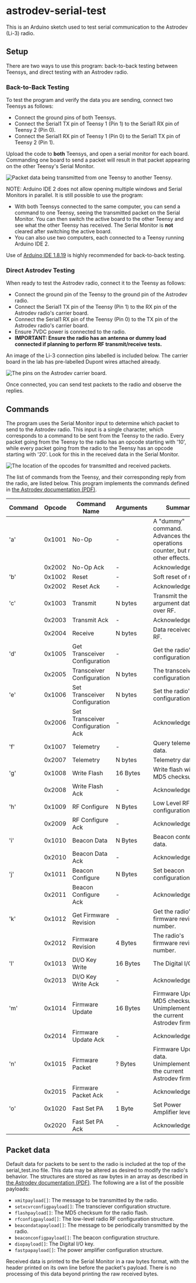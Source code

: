 # astrodev-serial-test
This is an Arduino sketch used to test serial communication to the Astrodev (Li-3) radio. 

## Setup
There are two ways to use this program: back-to-back testing between Teensys, and direct testing with an Astrodev radio.
### Back-to-Back Testing
To test the program and verify the data you are sending, connect two Teensys as follows:

- Connect the ground pins of both Teensys.
- Connect the Serial1 TX pin of Teensy 1 (Pin 1) to the Serial1 RX pin of Teensy 2 (Pin 0).
- Connect the Serial1 RX pin of Teensy 1 (Pin 0) to the Serial1 TX pin of Teensy 2 (Pin 1).

Upload the code to **both** Teensys, and open a serial monitor for each board. Commanding one board to send a packet will result in that packet appearing on the other Teensy's Serial Monitor.

<img src="documentation\back-to-back.png" alt="Packet data being transmitted from one Teensy to another Teensy.">

NOTE: Arduino IDE 2 does not allow opening multiple windows and Serial Monitors in parallel. It is still possible to use the program:

- With both Teensys connected to the same computer, you can send a command to one Teensy, seeing the transmitted packet on the Serial Monitor. You can then switch the active board to the other Teensy and see what the other Teensy has received. The Serial Monitor is **not** cleared after switching the active board.
- You can also use two computers, each connected to a Teensy running Arduino IDE 2.

Use of [Arduino IDE 1.8.19](https://www.arduino.cc/en/software) is highly recommended for back-to-back testing.

### Direct Astrodev Testing
When ready to test the Astrodev radio, connect it to the Teensy as follows:

- Connect the ground pin of the Teensy to the ground pin of the Astrodev radio.
- Connect the Serial1 TX pin of the Teensy (Pin 1) to the RX pin of the Astrodev radio's carrier board.
- Connect the Serial1 RX pin of the Teensy (Pin 0) to the TX pin of the Astrodev radio's carrier board.
- Ensure 7VDC power is connected to the radio.
- **IMPORTANT: Ensure the radio has an antenna or dummy load connected if planning to perform RF transmit/receive tests.**

An image of the Li-3 connection pins labelled is included below. The carrier board in the lab has pre-labelled Dupont wires attached already.

<img src="documentation\astrodev-pins.png" alt="The pins on the Astrodev carrier board.">

Once connected, you can send test packets to the radio and observe the replies.


## Commands
The program uses the Serial Monitor input to determine which packet to send to the Astrodev radio. This input is a single character, which corresponds to a command to be sent from the Teensy to the radio. Every packet going from the Teensy to the radio has an opcode starting with '10', while every packet going from the radio to the Teensy has an opcode starting with '20'. Look for this in the received data in the Serial Monitor. 

<img src="documentation\opcodes.png" alt="The location of the opcodes for transmitted and received packets.">


The list of commands from the Teensy, and their corresponding reply from the radio, are listed below. This program implements the commands defined in [the Astrodev documentation (PDF)](http://www.astrodevllc.com/public_html3/datasheet/Radio_Interface_Manual_11062021.pdf).


| Command | Opcode | Command Name | Arguments | Summary |
| ------- | ------ | ------------ | --------- | ------- |
| 'a'     | 0x1001 | No-Op        | -         | A "dummy" command. Advances the operations counter, but no other effects. |
|         | 0x2002 | No-Op Ack    | -         | Acknowledgement. |
| 'b'     | 0x1002 | Reset        | -         | Soft reset of radio. |
|         | 0x2002 | Reset Ack    | -         | Acknowledgement. |
| 'c'     | 0x1003 | Transmit     | N bytes   | Transmit the argument data over RF. |
|         | 0x2003 | Transmit Ack | -         | Acknowledgement. |
|         | 0x2004 | Receive      | N bytes   | Data received over RF. |
| 'd'     | 0x1005 | Get Transceiver Configuration | - | Get the radio's configuration data. |
|         | 0x2005 | Transceiver Configuration | N bytes | The transceiver's configuration data. |
| 'e'     | 0x1006 | Set Transceiver Configuration | N bytes | Set the radio's configuration data. |
|         | 0x2006 | Set Transceiver Configuration Ack    | - | Acknowledgement. |
| 'f'     | 0x1007 | Telemetry    | -         | Query telemetry data. |
|         | 0x2007 | Telemetry    | N bytes   | Telemetry data. |
| 'g'     | 0x1008 | Write Flash  | 16 Bytes  | Write flash with MD5 checksum. |
|         | 0x2008 | Write Flash Ack | -      | Acknowledgement. |
| 'h'     | 0x1009 | RF Configure | N Bytes   | Low Level RF configuration data. |
|         | 0x2009 | RF Configure Ack | -     | Acknowledgement. |
| 'i'     | 0x1010 | Beacon Data  | N Bytes   | Beacon contents data. |
|         | 0x2010 | Beacon Data Ack | -      | Acknowledgement. |
| 'j'     | 0x1011 | Beacon Configure | N Bytes   | Set beacon configuration data. |
|         | 0x2011 | Beacon Configure Ack | -      | Acknowledgement. |
| 'k'     | 0x1012 | Get Firmware Revision | - | Get the radio's firmware revision number. |
|         | 0x2012 | Firmware Revision | 4 Bytes | The radio's firmware revision number. |
| 'l'     | 0x1013 | DI/O Key Write | 16 Bytes | The Digital I/O key. |
|         | 0x2013 | DI/O Key Write Ack | -   | Acknowledgement. |
| 'm'     | 0x1014 | Firmware Update | 16 Bytes | Firmware Update MD5 checksum. Unimplemented in the current Astrodev firmware. |
|         | 0x2014 | Firmware Update Ack | -   | Acknowledgement. |
| 'n'     | 0x1015 | Firmware Packet | ? Bytes | Firmware Update data. Unimplemented in the current Astrodev firmware. |
|         | 0x2015 | Firmware Packet Ack | -   | Acknowledgement. |
| 'o'     | 0x1020 | Fast Set PA | 1 Byte     | Set Power Amplifier level. |
|         | 0x2020 | Fast Set PA Ack | -   | Acknowledgement. |

## Packet data
Default data for packets to be sent to the radio is included at the top of the serial_test.ino file. This data may be altered as desired to modify the radio's behavior. The structures are stored as raw bytes in an array as described in  [the Astrodev documentation (PDF)](http://www.astrodevllc.com/public_html3/datasheet/Radio_Interface_Manual_11062021.pdf). The following are a list of the possible payloads:

- `xmitpayload[]`: The message to be transmitted by the radio.
- `setxcvrconfigpayload[]`: The transciever configuration structure. 
- `flashpayload[]`: The MD5 checksum for the radio flash.
- `rfconfigpayload[]`: The low-level radio RF configuration structure.
- `beacondatapayload[]`: The message to be periodically transmitted by the radio.
- `beaconconfigpayload[]`: The beacon configuration structure.
- `diopayload[]`: The Digital I/O key.
- `fastpapayload[]`: The power amplifier configuration structure.

Received data is printed to the Serial Monitor in a raw bytes format, with the header printed on its own line before the packet's payload. There is no processing of this data beyond printing the raw received bytes.